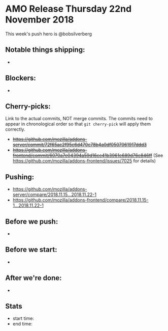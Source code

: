 # AMO Release Thursday 22nd November 2018

This week's push hero is @bobsilverberg

## Notable things shipping:

*

## Blockers:

*

## Cherry-picks:

Link to the actual commits, NOT merge commits. The commits need to appear
in chronological order so that `git cherry-pick` will apply them correctly.

* ~~https://github.com/mozilla/addons-server/commit/72f65ac2f95c6d470c78b4a0df0507061917ddd3~~
* ~~https://github.com/mozilla/addons-frontend/commit/6070a7e04394a59d16ce41b3961e689d76e846ff~~ (See https://github.com/mozilla/addons-frontend/issues/7025 for details)

## Pushing:


* https://github.com/mozilla/addons-server/compare/2018.11.15...2018.11.22-1
* https://github.com/mozilla/addons-frontend/compare/2018.11.15-1...2018.11.22-1



## Before we push:

*

## Before we start:

*

## After we're done:

*

## Stats

* start time:
* end time:

